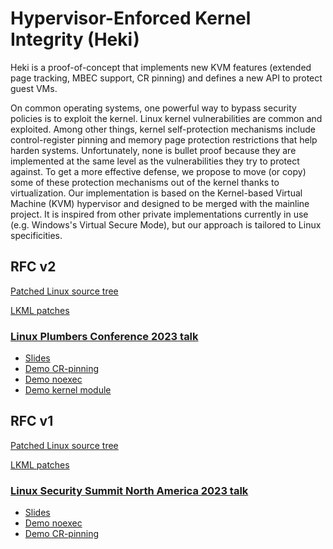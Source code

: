 # Hypervisor-Enforced Kernel Integrity (Heki)

Heki is a proof-of-concept that implements new KVM features (extended page tracking, MBEC support, CR pinning) and defines a new API to protect guest VMs.

On common operating systems, one powerful way to bypass security policies is to exploit the kernel. Linux kernel vulnerabilities are common and exploited. Among other things, kernel self-protection mechanisms include control-register pinning and memory page protection restrictions that help harden systems. Unfortunately, none is bullet proof because they are implemented at the same level as the vulnerabilities they try to protect against. To get a more effective defense, we propose to move (or copy) some of these protection mechanisms out of the kernel thanks to virtualization. Our implementation is based on the Kernel-based Virtual Machine (KVM) hypervisor and designed to be merged with the mainline project. It is inspired from other private implementations currently in use (e.g. Windows's Virtual Secure Mode), but our approach is tailored to Linux specificities.

## RFC v2

[Patched Linux source tree](https://github.com/heki-linux/linux/commits/heki-v2)

[LKML patches](https://lore.kernel.org/all/20231113022326.24388-1-mic@digikod.net/)

### [Linux Plumbers Conference 2023 talk](https://lpc.events/event/17/contributions/1486/)

* [Slides](talks/2023-11-14%20LPC%20-%20Heki.pdf)
* [Demo CR-pinning](talks/2023-11-14%20demo%20Heki%20cr-pinning.webm)
* [Demo noexec](talks/2023-11-14%20demo%20Heki%20noexec.webm)
* [Demo kernel module](talks/2023-11-14%20demo%20Heki%20kernel%20module.webm)

## RFC v1

[Patched Linux source tree](https://github.com/heki-linux/linux/commits/heki-v1)

[LKML patches](https://lore.kernel.org/all/20230505152046.6575-1-mic@digikod.net/)

### [Linux Security Summit North America 2023 talk](https://sched.co/1K7bR)

* [Slides](talks/2023-05-11%20LSS%20-%20Heki.pdf)
* [Demo noexec](talks/2023-05-11%20demo%20Heki%20noexec.webm)
* [Demo CR-pinning](talks/2023-05-11%20demo%20Heki%20cr-pinning.webm)
